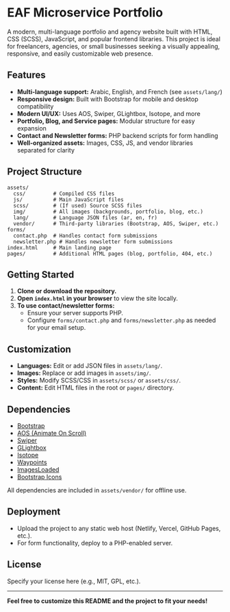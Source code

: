 # EAF Microservice Portfolio

A modern, multi-language portfolio and agency website built with HTML, CSS (SCSS), JavaScript, and popular frontend libraries. This project is ideal for freelancers, agencies, or small businesses seeking a visually appealing, responsive, and easily customizable web presence.

## Features

- **Multi-language support:** Arabic, English, and French (see `assets/lang/`)
- **Responsive design:** Built with Bootstrap for mobile and desktop compatibility
- **Modern UI/UX:** Uses AOS, Swiper, GLightbox, Isotope, and more
- **Portfolio, Blog, and Service pages:** Modular structure for easy expansion
- **Contact and Newsletter forms:** PHP backend scripts for form handling
- **Well-organized assets:** Images, CSS, JS, and vendor libraries separated for clarity

## Project Structure

```
assets/
  css/         # Compiled CSS files
  js/          # Main JavaScript files
  scss/        # (If used) Source SCSS files
  img/         # All images (backgrounds, portfolio, blog, etc.)
  lang/        # Language JSON files (ar, en, fr)
  vendor/      # Third-party libraries (Bootstrap, AOS, Swiper, etc.)
forms/
  contact.php  # Handles contact form submissions
  newsletter.php # Handles newsletter form submissions
index.html     # Main landing page
pages/         # Additional HTML pages (blog, portfolio, 404, etc.)
```

## Getting Started

1. **Clone or download the repository.**
2. **Open `index.html` in your browser** to view the site locally.
3. **To use contact/newsletter forms:**
   - Ensure your server supports PHP.
   - Configure `forms/contact.php` and `forms/newsletter.php` as needed for your email setup.

## Customization

- **Languages:** Edit or add JSON files in `assets/lang/`.
- **Images:** Replace or add images in `assets/img/`.
- **Styles:** Modify SCSS/CSS in `assets/scss/` or `assets/css/`.
- **Content:** Edit HTML files in the root or `pages/` directory.

## Dependencies

- [Bootstrap](https://getbootstrap.com/)
- [AOS (Animate On Scroll)](https://michalsnik.github.io/aos/)
- [Swiper](https://swiperjs.com/)
- [GLightbox](https://biati-digital.github.io/glightbox/)
- [Isotope](https://isotope.metafizzy.co/)
- [Waypoints](http://imakewebthings.com/waypoints/)
- [ImagesLoaded](https://imagesloaded.desandro.com/)
- [Bootstrap Icons](https://icons.getbootstrap.com/)

All dependencies are included in `assets/vendor/` for offline use.

## Deployment

- Upload the project to any static web host (Netlify, Vercel, GitHub Pages, etc.).
- For form functionality, deploy to a PHP-enabled server.

## License

Specify your license here (e.g., MIT, GPL, etc.).

---

**Feel free to customize this README and the project to fit your needs!**
